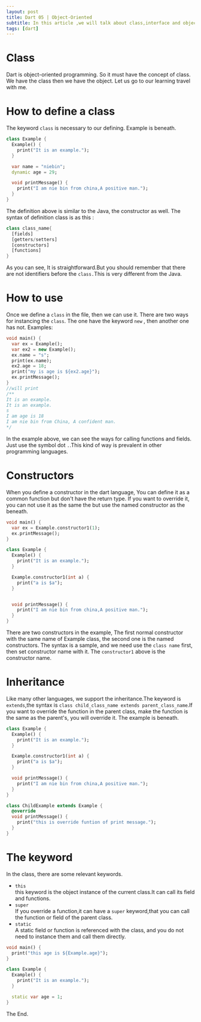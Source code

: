 ```yaml
---
layout: post
title: Dart 05 | Object-Oriented
subtitle: In this article ,we will talk about class,interface and object.
tags: [dart]
---
```

# Class
Dart is object-oriented programming. So it must have the concept of class. We have the class then we have the object. Let us go to our learning travel with me.

# How to define a class
The keyword `class` is necessary to our defining. Example is beneath.
```dart
class Example {
  Example() {
    print("It is an example.");
  }

  var name = "niebin";
  dynamic age = 29;

  void printMessage() {
    print("I am nie bin from china,A positive man.");
  }
}


```        
The definition above is similar to the Java, the constructor as well. The syntax of definition class is as this :
```dart
class class_name{
  [fields]
  [getters/setters]
  [constructors]
  [functions]
}

```
As you can see, It is straightforward.But you should remember that there are not identifiers before the `class.`This is very different from the Java.

# How to use
Once we define a `class` in the file, then we can use it. There are two ways for instancing the `class`. The one have the keyword `new` , then another one has not. Examples:
```dart
void main() {
  var ex = Example();
  var ex2 = new Example();
  ex.name = "s";
  print(ex.name);
  ex2.age = 18;
  print("my is age is ${ex2.age}");
  ex.printMessage();
}
//will print
/**
It is an example.
It is an example.
s
I am age is 18
I am nie bin from China, A confident man.
*/
```
In the example above, we can see the ways for calling functions and fields.  Just use the symbol dot `.`.This kind of way is prevalent in other programming languages.

# Constructors
When you define a constructor in the dart language, You can define it as a common function but don't have the return type. If you want to override it, you can not use it as the same the but use the named constructor as the beneath.
```dart
void main() {
  var ex = Example.constructor1(1);
  ex.printMessage();
}

class Example {
  Example() {
    print("It is an example.");
  }

  Example.constructor1(int a) {
    print("a is $a");
  }


  void printMessage() {
    print("I am nie bin from china,A positive man.");
  }
}

```
There are two constructors in the example, The first normal constructor with the same name of Example class, the second one is the named constructors. The syntax is a sample, and we need use the `class name` first, then set constructor name with it. The `constructor1` above is the constructor name.

# Inheritance
Like many other languages, we support the inheritance.The keyword is `extends`,the syntax is `class child_class_name extends parent_class_name`.If you want to override the function in the parent class, make the function is the same as the parent's, you will override it. The example is beneath.
```dart
class Example {
  Example() {
    print("It is an example.");
  }

  Example.constructor1(int a) {
    print("a is $a");
  }

  void printMessage() {
    print("I am nie bin from china,A positive man.");
  }
}

class ChildExample extends Example {
  @override
  void printMessage() {
    print("this is override funtion of print message.");
  }
}

```   
# The keyword
In the class, there are some relevant keywords.
- `this`   
this keyword is the object instance of the current class.It can call its field and functions.
- `super`  
If you override a function,it can have a `super` keyword,that you can call the function or field of the parent class.
- `static`   
A static field or function is referenced with the class, and you do not need to instance them and call them directly.

```dart
void main() {
  print("this age is ${Example.age}");
}

class Example {
  Example() {
    print("It is an example.");
  }

  static var age = 1;
}

```
The End.

